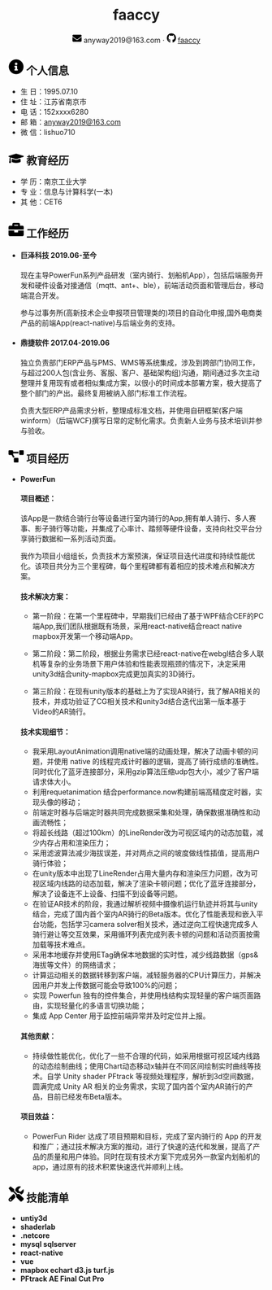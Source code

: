  <center>
     <h1>faaccy</h1>
     <div>
         <span>
             <img src="assets/envelope-solid.svg" width="18px">
             anyway2019@163.com
         </span>
         ·
         <span>
             <img src="assets/github-brands.svg" width="18px">
             <a href="https://github.com/faaccy">faaccy</a>
         </span>
     </div>
 </center>

 ## <img src="assets/info-circle-solid.svg" width="30px"> 个人信息 

- 生  日：1995.07.10
- 住  址：江苏省南京市
- 电  话：152xxxx6280
- 邮  箱：anyway2019@163.com
- 微  信：lishuo710

## <img src="assets/graduation-cap-solid.svg" width="30px"> 教育经历
- 学  历：南京工业大学
- 专  业：信息与计算科学(一本)
- 其  他：CET6

## <img src="assets/briefcase-solid.svg" width="30px"> 工作经历

- #### **巨泽科技** 2019.06-至今                	     

  现在主导PowerFun系列产品研发（室内骑行、划船机App），包括后端服务开发和硬件设备对接通信（mqtt、ant+、ble），前端活动页面和管理后台，移动端混合开发。
  
  参与过事务所(高新技术企业申报项目管理类的)项目的自动化申报,国外电商类产品的前端App(react-native)与后端业务的支持。

- #### **鼎捷软件** 2017.04-2019.06                	                    
  
  独立负责部门ERP产品与PMS、WMS等系统集成，涉及到跨部门协同工作，与超过200人包(含业务、客服、客户、基础架构组)沟通，期间通过多次主动整理并复用现有或者相似集成方案，以很小的时间成本部署方案，极大提高了整个部门的产出。最终复用被纳入部门标准工作流程。

  负责大型ERP产品需求分析，整理成标准文档，并使用自研框架(客户端winform）（后端WCF)撰写日常的定制化需求。负责新人业务与技术培训并参与验收。
 

## <img src="assets/project-diagram-solid.svg" width="30px"> 项目经历

- **PowerFun**
  
  #### 项目概述：

  该App是一款结合骑行台等设备进行室内骑行的App,拥有单人骑行、多人赛事、影子骑行等功能，并集成了心率计、踏频等硬件设备，支持向社交平台分享骑行数据和一系列活动页面。

  我作为项目小组组长，负责技术方案预演，保证项目迭代进度和持续性能优化。该项目共分为三个里程碑，每个里程碑都有着相应的技术难点和解决方案。

  #### <strong>技术解决方案：</strong>

  - 第一阶段：在第一个里程碑中，早期我们已经由了基于WPF结合CEF的PC端App,我们团队根据既有场景，采用react-native结合react native mapbox开发第一个移动端App。

  - 第二阶段：第二阶段，根据业务需求已经react-native在webgl结合多人联机等复杂的业务场景下用户体验和性能表现瓶颈的情况下，决定采用unity3d结合unity-mapbox完成更加真实的3D骑行。

  - 第三阶段：在现有unity版本的基础上为了实现AR骑行，我了解AR相关的技术，并成功验证了CG相关技术和unity3d结合迭代出第一版本基于Video的AR骑行。

  #### <strong>技术实现细节：</strong>
  - 我采用LayoutAnimation调用native端的动画处理，解决了动画卡顿的问题，并使用 native 的线程完成计时器的逻辑，提高了骑行成绩的准确性。同时优化了蓝牙连接部分，采用gzip算法压缩udp包大小，减少了客户端请求体大小。
  - 利用requetanimation 结合performance.now构建前端高精度定时器，实现头像的移动；
  - 前端定时器与后端定时器共同完成数据采集和处理，确保数据准确性和动画流畅性；
  - 将超长线路（超过100km）的LineRender改为可视区域内的动态加载，减少内存占用和渲染压力；
  - 采用滤波算法减少海拔误差，并对两点之间的坡度做线性插值，提高用户骑行体验；
  - 在unity版本中出现了LineRender占用大量内存和渲染压力问题，改为可视区域内线路的动态加载，解决了渲染卡顿问题；优化了蓝牙连接部分，解决了设备连不上设备、扫描不到设备等问题。
  - 在验证AR技术的阶段，我通过解析视频中摄像机运行轨迹并将其与unity结合，完成了国内首个室内AR骑行的Beta版本。优化了性能表现和嵌入平台功能，包括学习camera solver相关技术，通过逆向工程快速完成多人骑行避让等交互效果，采用循环列表完成列表卡顿的问题和活动页面按需加载等技术难点。
  - 采用本地缓存并使用ETag确保本地数据的实时性，减少线路数据（gps&海拔等文件）的网络请求；
  - 计算运动相关的数据转移到客户端，减轻服务器的CPU计算压力，并解决因用户并发上传数据可能会导致100%的问题；
  - 实现 Powerfun 独有的控件集合，并使用栈结构实现轻量的客户端页面路由，实现轻量化的多语言切换功能；
  - 集成 App Center 用于监控前端异常并及时定位并上报。

  #### <strong>其他贡献：</strong>

   - 持续做性能优化，优化了一些不合理的代码，如采用根据可视区域内线路的动态绘制曲线；使用Chart动态移动x轴并在不同区间绘制实时曲线等技术。自学 Unity shader PFtrack 等视频处理程序，解析到3d空间数据，圆满完成 Unity AR 相关的业务需求，实现了国内首个室内AR骑行的产品，目前已经发布Beta版本。

  #### <strong>项目效益：</strong>

   - PowerFun Rider 达成了项目预期和目标，完成了室内骑行的 App 的开发和推广；通过技术解决方案的推动，进行了快速的迭代和发展，提高了产品的质量和用户体验。同时在现有技术方案下完成另外一款室内划船机的app，通过原有的技术积累快速迭代并顺利上线。


## <img src="assets/tools-solid.svg" width="30px"> 技能清单

- <strong>untiy3d</strong>
- <strong>shaderlab</strong>
- <strong>.netcore</strong>
- <strong>mysql sqlserver</strong>
- <strong>react-native</strong>
- <strong>vue</strong>
- <strong>mapbox echart d3.js turf.js</strong>
- <strong>PFtrack AE Final Cut Pro</strong>
